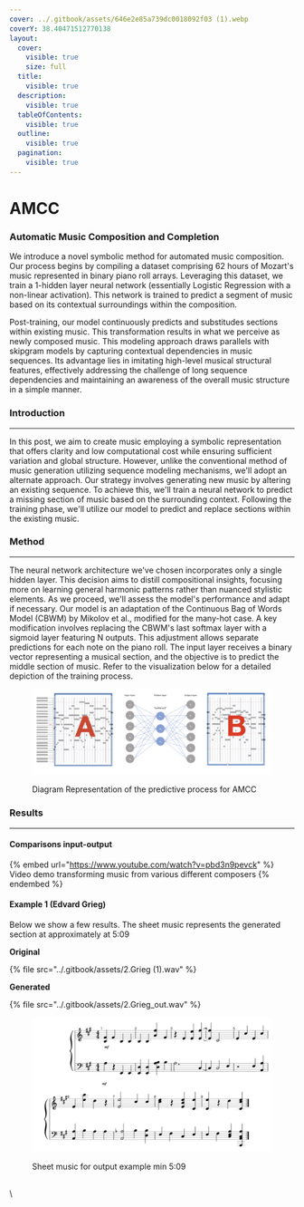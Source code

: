 ```yaml
---
cover: ../.gitbook/assets/646e2e85a739dc0018092f03 (1).webp
coverY: 38.40471512770138
layout:
  cover:
    visible: true
    size: full
  title:
    visible: true
  description:
    visible: true
  tableOfContents:
    visible: true
  outline:
    visible: true
  pagination:
    visible: true
---
```


# AMCC

### Automatic Music Composition and Completion

We introduce a novel symbolic method for automated music composition. Our process begins by compiling a dataset comprising 62 hours of Mozart's music represented in binary piano roll arrays. Leveraging this dataset, we train a 1-hidden layer neural network (essentially Logistic Regression with a non-linear activation). This network is trained to predict a segment of music based on its contextual surroundings within the composition.

Post-training, our model continuously predicts and substitudes sections within existing music. This transformation results in what we perceive as newly composed music. This modeling approach draws parallels with skipgram models by capturing contextual dependencies in music sequences. Its advantage lies in imitating high-level musical structural features, effectively addressing the challenge of long sequence dependencies and maintaining an awareness of the overall music structure in a simple manner.



### Introduction

***

In this post, we aim to create music employing a symbolic representation that offers clarity and low computational cost while ensuring sufficient variation and global structure. However, unlike the conventional method of music generation utilizing sequence modeling mechanisms, we'll adopt an alternate approach. Our strategy involves generating new music by altering an existing sequence. To achieve this, we'll train a neural network to predict a missing section of music based on the surrounding context. Following the training phase, we'll utilize our model to predict and replace sections within the existing music.

### Method

***

The neural network architecture we've chosen incorporates only a single hidden layer. This decision aims to distill compositional insights, focusing more on learning general harmonic patterns rather than nuanced stylistic elements. As we proceed, we'll assess the model's performance and adapt if necessary. Our model is an adaptation of the Continuous Bag of Words Model (CBWM) by Mikolov et al., modified for the many-hot case. A key modification involves replacing the CBWM's last softmax layer with a sigmoid layer featuring N outputs. This adjustment allows separate predictions for each note on the piano roll. The input layer receives a binary vector representing a musical section, and the objective is to predict the middle section of music. Refer to the visualization below for a detailed depiction of the training process.

<figure><img src="../.gitbook/assets/amcc (1).png" alt=""><figcaption><p>Diagram Representation of the predictive process for AMCC</p></figcaption></figure>

### Results

***

#### Comparisons input-output

{% embed url="https://www.youtube.com/watch?v=pbd3n9pevck" %}
Video demo transforming music from various different composers&#x20;
{% endembed %}

#### Example 1 (Edvard Grieg)

Below we show a few results. The sheet music represents the generated section at approximately at 5:09

**Original**

{% file src="../.gitbook/assets/2.Grieg (1).wav" %}

**Generated**

{% file src="../.gitbook/assets/2.Grieg_out.wav" %}

<figure><img src="../.gitbook/assets/(1).png" alt=""><figcaption><p>Sheet music for output example min 5:09</p></figcaption></figure>

\
\
